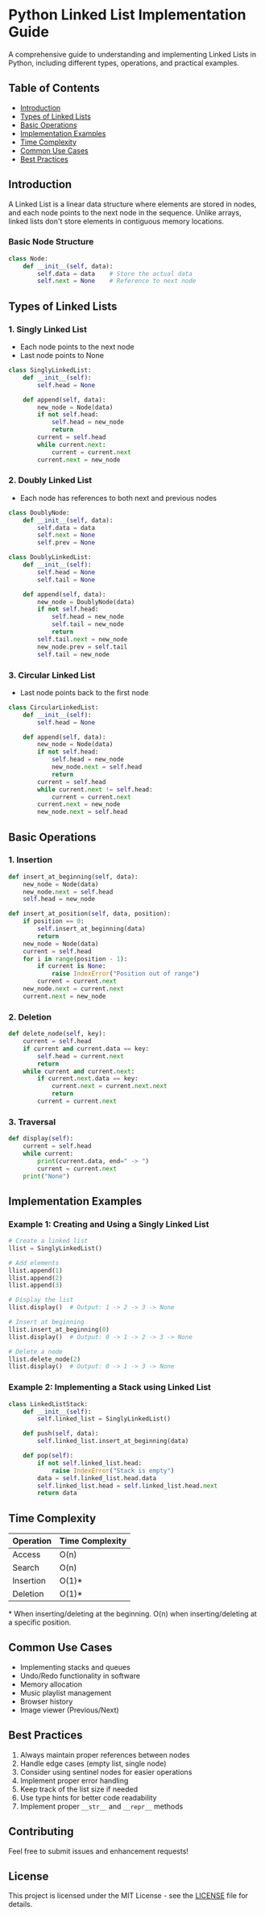 # Python Linked List Implementation Guide

A comprehensive guide to understanding and implementing Linked Lists in Python, including different types, operations, and practical examples.

## Table of Contents
- [Introduction](#introduction)
- [Types of Linked Lists](#types-of-linked-lists)
- [Basic Operations](#basic-operations)
- [Implementation Examples](#implementation-examples)
- [Time Complexity](#time-complexity)
- [Common Use Cases](#common-use-cases)
- [Best Practices](#best-practices)

## Introduction

A Linked List is a linear data structure where elements are stored in nodes, and each node points to the next node in the sequence. Unlike arrays, linked lists don't store elements in contiguous memory locations.

### Basic Node Structure
```python
class Node:
    def __init__(self, data):
        self.data = data    # Store the actual data
        self.next = None    # Reference to next node
```

## Types of Linked Lists

### 1. Singly Linked List
- Each node points to the next node
- Last node points to None

```python
class SinglyLinkedList:
    def __init__(self):
        self.head = None

    def append(self, data):
        new_node = Node(data)
        if not self.head:
            self.head = new_node
            return
        current = self.head
        while current.next:
            current = current.next
        current.next = new_node
```

### 2. Doubly Linked List
- Each node has references to both next and previous nodes

```python
class DoublyNode:
    def __init__(self, data):
        self.data = data
        self.next = None
        self.prev = None

class DoublyLinkedList:
    def __init__(self):
        self.head = None
        self.tail = None

    def append(self, data):
        new_node = DoublyNode(data)
        if not self.head:
            self.head = new_node
            self.tail = new_node
            return
        self.tail.next = new_node
        new_node.prev = self.tail
        self.tail = new_node
```

### 3. Circular Linked List
- Last node points back to the first node

```python
class CircularLinkedList:
    def __init__(self):
        self.head = None

    def append(self, data):
        new_node = Node(data)
        if not self.head:
            self.head = new_node
            new_node.next = self.head
            return
        current = self.head
        while current.next != self.head:
            current = current.next
        current.next = new_node
        new_node.next = self.head
```

## Basic Operations

### 1. Insertion
```python
def insert_at_beginning(self, data):
    new_node = Node(data)
    new_node.next = self.head
    self.head = new_node

def insert_at_position(self, data, position):
    if position == 0:
        self.insert_at_beginning(data)
        return
    new_node = Node(data)
    current = self.head
    for i in range(position - 1):
        if current is None:
            raise IndexError("Position out of range")
        current = current.next
    new_node.next = current.next
    current.next = new_node
```

### 2. Deletion
```python
def delete_node(self, key):
    current = self.head
    if current and current.data == key:
        self.head = current.next
        return
    while current and current.next:
        if current.next.data == key:
            current.next = current.next.next
            return
        current = current.next
```

### 3. Traversal
```python
def display(self):
    current = self.head
    while current:
        print(current.data, end=" -> ")
        current = current.next
    print("None")
```

## Implementation Examples

### Example 1: Creating and Using a Singly Linked List
```python
# Create a linked list
llist = SinglyLinkedList()

# Add elements
llist.append(1)
llist.append(2)
llist.append(3)

# Display the list
llist.display()  # Output: 1 -> 2 -> 3 -> None

# Insert at beginning
llist.insert_at_beginning(0)
llist.display()  # Output: 0 -> 1 -> 2 -> 3 -> None

# Delete a node
llist.delete_node(2)
llist.display()  # Output: 0 -> 1 -> 3 -> None
```

### Example 2: Implementing a Stack using Linked List
```python
class LinkedListStack:
    def __init__(self):
        self.linked_list = SinglyLinkedList()

    def push(self, data):
        self.linked_list.insert_at_beginning(data)

    def pop(self):
        if not self.linked_list.head:
            raise IndexError("Stack is empty")
        data = self.linked_list.head.data
        self.linked_list.head = self.linked_list.head.next
        return data
```

## Time Complexity

| Operation | Time Complexity |
|-----------|----------------|
| Access    | O(n)          |
| Search    | O(n)          |
| Insertion | O(1)*         |
| Deletion  | O(1)*         |

\* When inserting/deleting at the beginning. O(n) when inserting/deleting at a specific position.

## Common Use Cases
- Implementing stacks and queues
- Undo/Redo functionality in software
- Memory allocation
- Music playlist management
- Browser history
- Image viewer (Previous/Next)

## Best Practices
1. Always maintain proper references between nodes
2. Handle edge cases (empty list, single node)
3. Consider using sentinel nodes for easier operations
4. Implement proper error handling
5. Keep track of the list size if needed
6. Use type hints for better code readability
7. Implement proper `__str__` and `__repr__` methods

## Contributing
Feel free to submit issues and enhancement requests!

## License
This project is licensed under the MIT License - see the [LICENSE](LICENSE) file for details.
